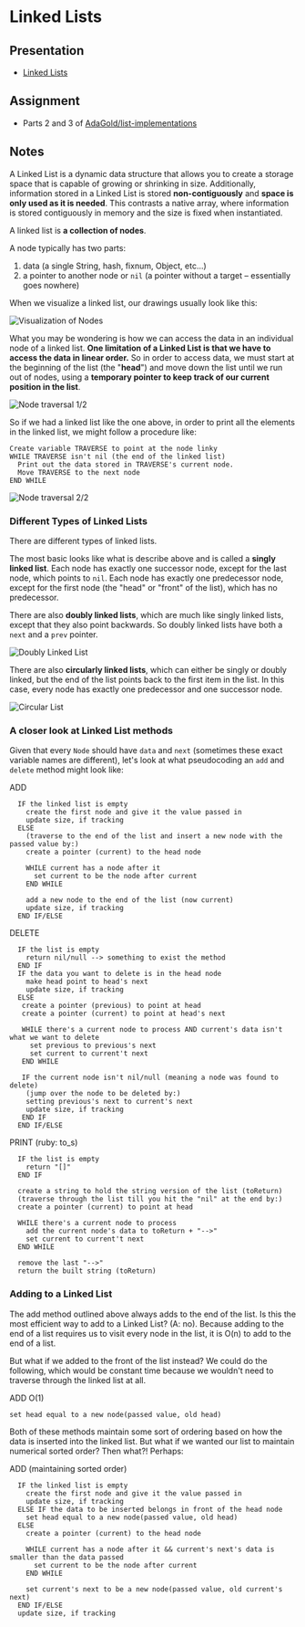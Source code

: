 # Linked Lists

## Presentation
+ [Linked Lists](https://docs.google.com/presentation/d/1eVMRKeMq9tWor3ozxoc6Dy1Z4Ck8RtpRsX41WM32UUA/)

## Assignment
+ Parts 2 and 3 of [AdaGold/list-implementations](https://github.com/AdaGold/list-implementations)

## Notes
A Linked List is a dynamic data structure that allows you to create a storage space that is capable of growing or shrinking in size. Additionally, information stored in a Linked List is stored **non-contiguously** and **space is only used as it is needed**. This contrasts a native array, where information is stored contiguously in memory and the size is fixed when instantiated.

A linked list is **a collection of nodes**.

A node typically has two parts:
  1) data (a single String, hash, fixnum, Object, etc...)
  2) a pointer to another node or `nil` (a pointer without a target – essentially goes nowhere)

When we visualize a linked list, our drawings usually look like this:

![Visualization of Nodes](images/linked-list-nodes.png)

What you may be wondering is how we can access the data in an individual node of a linked list. **One limitation of a Linked List is that we have to access the data in linear order.** So in order to access data, we must start at the beginning of the list (the "**head**") and move down the list until we run out of nodes, using a **temporary pointer to keep track of our current position in the list**.

![Node traversal 1/2](images/node-traversal-1.png)

So if we had a linked list like the one above, in order to print all the elements in the linked list, we might follow a procedure like:

```
Create variable TRAVERSE to point at the node linky
WHILE TRAVERSE isn't nil (the end of the linked list)
  Print out the data stored in TRAVERSE's current node.
  Move TRAVERSE to the next node
END WHILE
```

![Node traversal 2/2](images/node-traversal-2.png)

### Different Types of Linked Lists
There are different types of linked lists.

The most basic looks like what is describe above and is called a **singly linked list**. Each node has exactly one successor node, except for the last node, which points to `nil`. Each node has exactly one predecessor node, except for the first node (the "head" or "front" of the list), which has no predecessor.

There are also **doubly linked lists**, which are much like singly linked lists, except that they also point backwards. So doubly linked lists have both a `next` and a `prev` pointer.

![Doubly Linked List](images/doubly-linked.png)

There are also **circularly linked lists**, which can either be singly or doubly linked, but the end of the list points back to the first item in the list. In this case, every node has exactly one predecessor and one successor node.

![Circular List](images/circular.png)

### A closer look at Linked List methods
Given that every `Node` should have `data` and `next` (sometimes these exact variable names are different), let's look at what pseudocoding an `add` and `delete` method might look like:

ADD
```
  IF the linked list is empty
    create the first node and give it the value passed in
    update size, if tracking
  ELSE
    (traverse to the end of the list and insert a new node with the passed value by:)
    create a pointer (current) to the head node

    WHILE current has a node after it
      set current to be the node after current
    END WHILE

    add a new node to the end of the list (now current)
    update size, if tracking
  END IF/ELSE
```

DELETE
```
  IF the list is empty
    return nil/null --> something to exist the method
  END IF
  IF the data you want to delete is in the head node
    make head point to head's next
    update size, if tracking
  ELSE
   create a pointer (previous) to point at head
   create a pointer (current) to point at head's next

   WHILE there's a current node to process AND current's data isn't what we want to delete
     set previous to previous's next
     set current to current't next
   END WHILE

   IF the current node isn't nil/null (meaning a node was found to delete)
    (jump over the node to be deleted by:)
    setting previous's next to current's next
    update size, if tracking
   END IF
  END IF/ELSE
```

PRINT (ruby: to_s)
```
  IF the list is empty
    return "[]"
  END IF

  create a string to hold the string version of the list (toReturn)
  (traverse through the list till you hit the "nil" at the end by:)
  create a pointer (current) to point at head

  WHILE there's a current node to process
    add the current node's data to toReturn + "-->"
    set current to current't next
  END WHILE

  remove the last "-->"
  return the built string (toReturn)
```

### Adding to a Linked List

The add method outlined above always adds to the end of the list. Is this the most efficient way to add to a Linked List? (A: no). Because adding to the end of a list requires us to visit every node in the list, it is O(n) to add to the end of a list.

But what if we added to the front of the list instead? We could do the following, which would be constant time because we wouldn't need to traverse through the linked list at all.

ADD O(1)
```
set head equal to a new node(passed value, old head)
```

Both of these methods maintain some sort of ordering based on how the data is inserted into the linked list. But what if we wanted our list to maintain numerical sorted order? Then what?! Perhaps:

ADD (maintaining sorted order)
```
  IF the linked list is empty
    create the first node and give it the value passed in
    update size, if tracking
  ELSE IF the data to be inserted belongs in front of the head node
    set head equal to a new node(passed value, old head)
  ELSE
    create a pointer (current) to the head node

    WHILE current has a node after it && current's next's data is smaller than the data passed
      set current to be the node after current
    END WHILE

    set current's next to be a new node(passed value, old current's next)
  END IF/ELSE
  update size, if tracking
```
